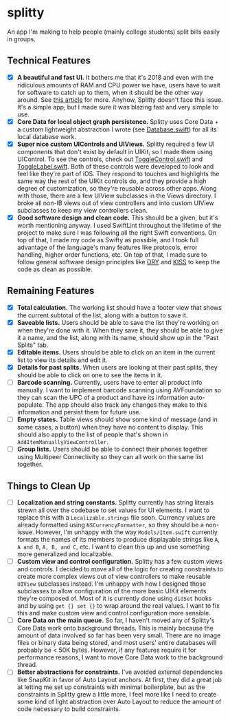 # splitty
An app I'm making to help people (mainly college students) split bills easily in groups.

## Technical Features
- [X] **A beautiful and fast UI.** It bothers me that it's 2018 and even with the ridiculous amounts of RAM and CPU power we have, users have to wait for software to catch up to them, when it should be the other way around. See [this article](https://brandur.org/interfaces) for more. Anyhow, Splitty doesn't face this issue. It's a simple app, but I made sure it was blazing fast and very simple to use.
- [X] **Core Data for local object graph persistence.** Splitty uses Core Data + a custom lightweight abstraction I wrote (see [Database.swift](Models/Database.swift)) for all its local database work.
- [X] **Super nice custom UIControls and UIViews.** Splitty required a few UI components that don't exist by default in UIKit, so I made them using UIControl. To see the controls, check out [ToggleControl.swift](Views/ToggleControl.swift) and [ToggleLabel.swift](Views/ToggleLabel.swift). Both of these controls were developed to look and feel like they're part of iOS. They respond to touches and highlights the same way the rest of the UIKit controls do, and they provide a high degree of customization, so they're reusable across other apps. Along with those, there are a few UIView subclasses in the Views directory. I broke all non-IB views out of view controllers and into custom UIView subclasses to keep my view controllers clean.
- [X] **Good software design and clean code.** This should be a given, but it's worth mentioning anyway. I used SwiftLint throughout the lifetime of the project to make sure I was following all the right Swift conventions. On top of that, I made my code as Swifty as possible, and I took full advantage of the language's many features like protocols, error handling, higher order functions, etc. On top of that, I made sure to follow general software design principles like [DRY](https://en.wikipedia.org/wiki/Don%27t_repeat_yourself) and [KISS](https://en.wikipedia.org/wiki/KISS_principle) to keep the code as clean as possible.

## Remaining Features
- [X] **Total calculation.** The working list should have a footer view that shows the current subtotal of the list, along with a button to save it.
- [X] **Saveable lists.** Users should be able to save the list they're working on when they're done with it. When they save it, they should be able to give it a name, and the list, along with its name, should show up in the "Past Splits" tab.
- [X] **Editable items.** Users should be able to click on an item in the current list to view its details and edit it.
- [X] **Details for past splits.** When users are looking at their past splits, they should be able to click on one to see the items in it.
- [ ] **Barcode scanning.** Currently, users have to enter all product info manually. I want to implement barcode scanning using AVFoundation so they can scan the UPC of a product and have its information auto-populate. The app should also track any changes they make to this information and persist them for future use.
- [ ] **Empty states.** Table views should show some kind of message (and in some cases, a button) when they have no content to display. This should also apply to the list of people that's shown in `AddItemManuallyViewController`.
- [ ] **Group lists.** Users should be able to connect their phones together using Multipeer Connectivity so they can all work on the same list together.

## Things to Clean Up
- [ ] **Localization and string constants.** Splitty currently has string literals strewn all over the codebase to set values for UI elements. I want to replace this with a `Localizable.strings` file soon. Currency values are already formatted using `NSCurrencyFormatter`, so they should be a non-issue. However, I'm unhappy with the way `Models/Item.swift` currently formats the names of its members to produce displayable strings like `A`, `A and B`, `A, B, and C`, etc. I want to clean this up and use something more generalized and localizable.
- [ ] **Custom view and control configuration.** Splitty has a few custom views and controls. I decided to move all of the logic for creating constraints to create more complex views out of view controllers to make reusable `UIView` subclasses instead. I'm unhappy with how I designed those subclasses to allow configuration of the more basic UIKit elements they're composed of. Most of it is currently done using `didSet` hooks and by using `get {} set {}` to wrap around the real values. I want to fix this and make custom view and control configuration more sensible.
- [ ] **Core Data on the main queue.** So far, I haven't moved any of Splitty's Core Data work onto background threads. This is mainly because the amount of data involved so far has been very small. There are no image files or binary data being stored, and most users' entire databases will probably be < 50K bytes. However, if any features require it for performance reasons, I want to move Core Data work to the background thread.
- [ ] **Better abstractions for constraints.** I've avoided external dependencies like SnapKit in favor of Auto Layout anchors. At first, they did a great job at letting me set up constraints with minimal boilerplate, but as the constraints in Splitty grew a little more, I feel more like I need to create some kind of light abstraction over Auto Layout to reduce the amount of code necessary to build constraints.
